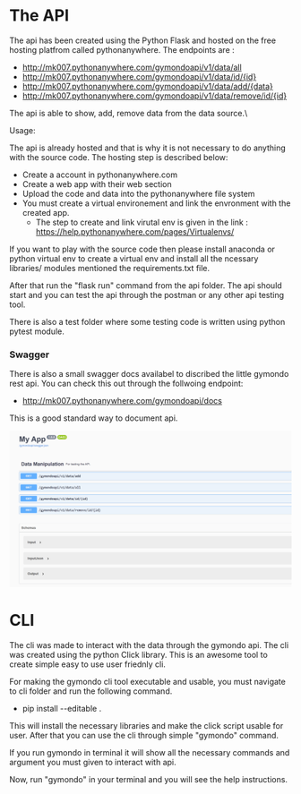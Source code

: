 # The API
The api has been created using the Python Flask and hosted on the free hosting platfrom called pythonanywhere.
The endpoints are :

- http://mk007.pythonanywhere.com/gymondoapi/v1/data/all
- http://mk007.pythonanywhere.com/gymondoapi/v1/data/id/{id}
- http://mk007.pythonanywhere.com/gymondoapi/v1/data/add/{data}
- http://mk007.pythonanywhere.com/gymondoapi/v1/data/remove/id/{id}

The api is able to show, add, remove data from the data source.\

Usage:

The api is already hosted and that is why it is not necessary to do anything with the source code.
The hosting step is described below:

* Create a account in pythonanywhere.com
* Create a web app with their web section
* Upload the code and data into the pythonanywhere file system
* You must create a virtual environement and link the envronment with the created app.
    * The step to create and link virutal env is given in the link : https://help.pythonanywhere.com/pages/Virtualenvs/



If you want to play with the source code then please install anaconda or python virtual env to create a virtual env and install all the ncessary libraries/ modules mentioned the requirements.txt file. 

After that run the "flask run" command from the api folder. The api should start and you can test the api through the postman or any other api testing tool. 

There is also a test folder where some testing code is written using python pytest module. 


### Swagger

There is also a small swagger docs availabel to discribed the little gymondo rest api. 
You can check this out through the follwoing endpoint:

- http://mk007.pythonanywhere.com/gymondoapi/docs

This is a good standard way to document api.

![alt text](gymondo-ins.png)



# CLI
The cli was made to interact with the data through the gymondo api. The cli was created using the python Click library. This is an awesome tool to create simple easy to use user friednly cli.

For making the gymondo cli tool executable and usable, you must navigate to cli folder and run the following command.

- pip install --editable .

This will install the necessary libraries and make the click script usable for user.
After that you can use the cli through simple "gymondo" command.

If you run gymondo in terminal it will show all the necessary commands and argument you must given to interact with api.

Now, run "gymondo" in your terminal and you will see the help instructions.
